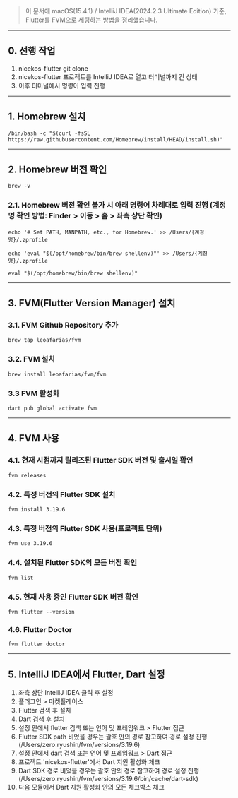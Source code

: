> 이 문서에 macOS(15.4.1) / IntelliJ IDEA(2024.2.3 Ultimate Edition) 기준, Flutter를 FVM으로 세팅하는 방법을 정리했습니다.
***
## 0. 선행 작업
1. nicekos-flutter git clone
2. nicekos-flutter 프로젝트를 IntelliJ IDEA로 열고 터미널까지 킨 상태
3. 이후 터미널에서 명령어 입력 진행
***
## 1. Homebrew 설치
```shell
/bin/bash -c "$(curl -fsSL https://raw.githubusercontent.com/Homebrew/install/HEAD/install.sh)"
```
***
## 2. Homebrew 버전 확인
```shell
brew -v
```

### 2.1. Homebrew 버전 확인 불가 시 아래 명령어 차례대로 입력 진행 (계정명 확인 방법: Finder > 이동 > 홈 > 좌측 상단 확인)
```shell
echo '# Set PATH, MANPATH, etc., for Homebrew.' >> /Users/{계정명}/.zprofile
```

```shell
echo 'eval "$(/opt/homebrew/bin/brew shellenv)"' >> /Users/{계정명}/.zprofile
```

```shell
eval "$(/opt/homebrew/bin/brew shellenv)"
```
***
## 3. FVM(Flutter Version Manager) 설치

### 3.1. FVM Github Repository 추가
```shell
brew tap leoafarias/fvm
```
### 3.2. FVM 설치
```shell
brew install leoafarias/fvm/fvm
```
### 3.3 FVM 활성화
```shell
dart pub global activate fvm
```
***
## 4. FVM 사용
### 4.1. 현재 시점까지 릴리즈된 Flutter SDK 버전 및 출시일 확인
```shell
fvm releases
```
### 4.2. 특정 버전의 Flutter SDK 설치
```shell
fvm install 3.19.6
```
### 4.3. 특정 버전의 Flutter SDK 사용(프로젝트 단위)
```shell
fvm use 3.19.6
```
### 4.4. 설치된 Flutter SDK의 모든 버전 확인
```shell
fvm list
```
### 4.5. 현재 사용 중인 Flutter SDK 버전 확인
```shell
fvm flutter --version
```
### 4.6. Flutter Doctor
```shell
fvm flutter doctor
```
***
## 5. IntelliJ IDEA에서 Flutter, Dart 설정
1. 좌측 상단 IntelliJ IDEA 클릭 후 설정
2. 플러그인 > 마켓플레이스
3. Flutter 검색 후 설치
4. Dart 검색 후 설치
5. 설정 안에서 flutter 검색 또는 언어 및 프레임워크 > Flutter 접근
6. Flutter SDK path 비었을 경우는 괄호 안의 경로 참고하여 경로 설정 진행(/Users/zero.ryushin/fvm/versions/3.19.6)
7. 설정 안에서 dart 검색 또는 언어 및 프레임워크 > Dart 접근
8. 프로젝트 'nicekos-flutter'에서 Dart 지원 활성화 체크
9. Dart SDK 경로 비었을 경우는 괄호 안의 경로 참고하여 경로 설정 진행(/Users/zero.ryushin/fvm/versions/3.19.6/bin/cache/dart-sdk)
10. 다음 모듈에서 Dart 지원 활성화 안의 모든 체크박스 체크